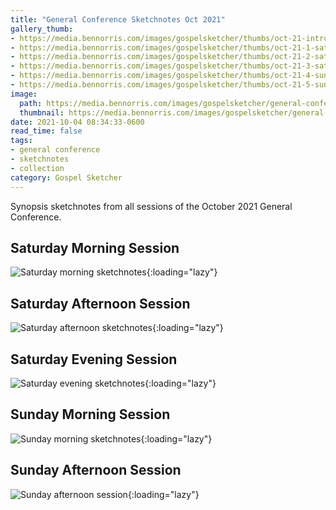 ```yaml
---
title: "General Conference Sketchnotes Oct 2021"
gallery_thumb:
- https://media.bennorris.com/images/gospelsketcher/thumbs/oct-21-intro.jpg
- https://media.bennorris.com/images/gospelsketcher/thumbs/oct-21-1-sat-am.jpg
- https://media.bennorris.com/images/gospelsketcher/thumbs/oct-21-2-sat-pm.jpg
- https://media.bennorris.com/images/gospelsketcher/thumbs/oct-21-3-sat-eve.jpg
- https://media.bennorris.com/images/gospelsketcher/thumbs/oct-21-4-sun-am.jpg
- https://media.bennorris.com/images/gospelsketcher/thumbs/oct-21-5-sun-pm.jpg
image:
  path: https://media.bennorris.com/images/gospelsketcher/general-conference/oct-2021/oct-21-intro.jpg
  thumbnail: https://media.bennorris.com/images/gospelsketcher/general-conference/oct-2021/thumbnails/oct-21-intro.jpg
date: 2021-10-04 08:34:33-0600
read_time: false
tags:
- general conference
- sketchnotes
- collection
category: Gospel Sketcher
---
```


Synopsis sketchnotes from all sessions of the October 2021 General Conference.

## Saturday Morning Session

![Saturday morning sketchnotes](https://media.bennorris.com/images/gospelsketcher/general-conference/oct-2021/oct-21-1-sat-am.jpg){:loading="lazy"}

## Saturday Afternoon Session

![Saturday afternoon sketchnotes](https://media.bennorris.com/images/gospelsketcher/general-conference/oct-2021/oct-21-2-sat-pm.jpg){:loading="lazy"}

## Saturday Evening Session

![Saturday evening sketchnotes](https://media.bennorris.com/images/gospelsketcher/general-conference/oct-2021/oct-21-3-sat-eve.jpg){:loading="lazy"}

## Sunday Morning Session

![Sunday morning sketchnotes](https://media.bennorris.com/images/gospelsketcher/general-conference/oct-2021/oct-21-4-sun-am.jpg){:loading="lazy"}

## Sunday Afternoon Session

![Sunday afternoon session](https://media.bennorris.com/images/gospelsketcher/general-conference/oct-2021/oct-21-5-sun-pm.jpg){:loading="lazy"}

